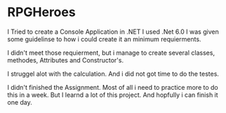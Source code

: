 # RPGHeroes

I Tried to create a Console Application in .NET 
I used .Net 6.0
I was given some guidelinse to how i could create it an minimum requierments.

I didn't meet those requierment, but i manage to create several classes, methodes, Attributes and Constructor's.

I struggel alot with the calculation. And i did not got time to do the testes. 

I didn't finished the Assignment. Most of all i need to practice more to do this in a week.
But I learnd a lot of this project. And hopfully i can finish it one day.
